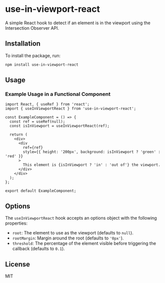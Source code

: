 # use-in-viewport-react

A simple React hook to detect if an element is in the viewport using the Intersection Observer API.

## Installation

To install the package, run:

```bash
npm install use-in-viewport-react
```

## Usage

### Example Usage in a Functional Component

```tsx
import React, { useRef } from 'react';
import { useInViewportReact } from 'use-in-viewport-react';

const ExampleComponent = () => {
  const ref = useRef(null);
  const isInViewport = useInViewportReact(ref);

  return (
    <div>
      <div
        ref={ref}
        style={{ height: '200px', background: isInViewport ? 'green' : 'red' }}
      >
        This element is {isInViewport ? 'in' : 'out of'} the viewport.
      </div>
    </div>
  );
};

export default ExampleComponent;
```

## Options

The `useInViewportReact` hook accepts an options object with the following properties:

- `root`: The element to use as the viewport (defaults to `null`).
- `rootMargin`: Margin around the root (defaults to `'0px'`).
- `threshold`: The percentage of the element visible before triggering the callback (defaults to `0.1`).

## License

MIT
